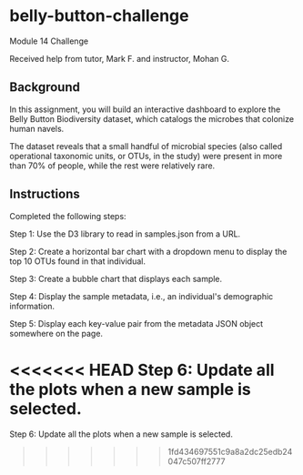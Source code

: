 # belly-button-challenge

Module 14 Challenge

Received help from tutor, Mark F. and instructor, Mohan G. 

## Background
In this assignment, you will build an interactive dashboard to explore the Belly Button Biodiversity dataset, which catalogs the microbes that colonize human navels.

The dataset reveals that a small handful of microbial species (also called operational taxonomic units, or OTUs, in the study) were present in more than 70% of people, while the rest were relatively rare.

## Instructions
Completed the following steps:

Step 1: Use the D3 library to read in samples.json from a URL. 

Step 2: Create a horizontal bar chart with a dropdown menu to display the top 10 OTUs found in that individual.

Step 3: Create a bubble chart that displays each sample.

Step 4: Display the sample metadata, i.e., an individual's demographic information.

Step 5: Display each key-value pair from the metadata JSON object somewhere on the page.

<<<<<<< HEAD
Step 6: Update all the plots when a new sample is selected.
=======
Step 6: Update all the plots when a new sample is selected.
>>>>>>> 1fd434697551c9a8a2dc25edb24047c507ff2777
